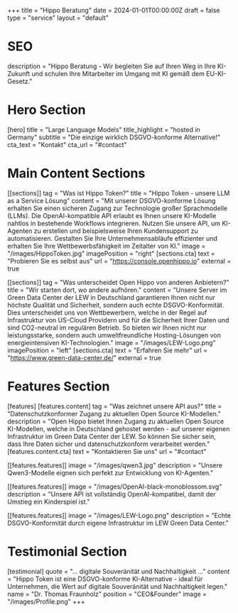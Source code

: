 +++
title = "Hippo Beratung"
date = 2024-01-01T00:00:00Z
draft = false
type = "service"
layout = "default"

# SEO
description = "Hippo Beratung - Wir begleiten Sie auf Ihren Weg in Ihre KI-Zukunft und schulen Ihre Mitarbeiter im Umgang mit KI gemäß dem EU-KI-Gesetz."

# Hero Section
[hero]
title = "Large Language Models"
title_highlight = "hosted in Germany"
subtitle = "Die einzige wirklich DSGVO-konforme Alternative!"
cta_text = "Kontakt"
cta_url = "#contact"

# Main Content Sections
[[sections]]
tag = "Was ist Hippo Token?"
title = "Hippo Token - unsere LLM as a Service Lösung"
content = "Mit unserer DSGVO-konforme Lösung erhalten Sie einen sicheren Zugang zur Technologie großer Sprachmodelle (LLMs). Die OpenAI-kompatible API erlaubt es Ihnen unsere KI-Modelle nahtlos in bestehende Workflows integrieren. Nutzen Sie unsere API, um KI-Agenten zu erstellen und beispielsweise Ihren Kundensupport zu automatisieren. Gestalten Sie Ihre Unternehmensabläufe effizienter und erhalten Sie Ihre Wettbewerbsfähigkeit im Zeitalter von KI."
image = "/images/HippoToken.jpg"
imagePosition = "right"
[sections.cta]
text = "Probieren Sie es selbst aus"
url = "https://console.openhippo.io"
external = true

[[sections]]
tag = "Was unterscheidet Open Hippo von anderen Anbietern?"
title = "Wir starten dort, wo andere aufhören."
content = "Unsere Server im Green Data Center der LEW in Deutschland garantieren Ihnen nicht nur höchste Qualität und Sicherheit, sondern auch echte DSGVO-Konformität. Dies unterscheidet uns von Wettbewerbern, welche in der Regel auf Infrastruktur von US-Cloud Providern und für die Sicherheit Ihrer Daten und sind CO2-neutral im regulären Betrieb. So bieten wir Ihnen nicht nur leistungsstarke, sondern auch umweltfreundliche Hosting-Lösungen von energieintensiven KI-Technologien."
image = "/images/LEW-Logo.png"
imagePosition = "left"
[sections.cta]
text = "Erfahren Sie mehr"
url = "https://www.green-data-center.de/"
external = true

# Features Section
[features]
[features.content]
tag = "Was zeichnet unsere API aus?"
title = "Datenschutzkonformer Zugang zu aktuellen Open Source KI-Modellen."
description = "Open Hippo bietet Ihnen Zugang zu aktuellen Open Source KI-Modellen, welche in Deutschland gehostet werden - auf unserer eigenen Infrastruktur im Green Data Center der LEW. So können Sie sicher sein, dass Ihre Daten sicher und datenschutzkonform verarbeitet werden."
[features.content.cta]
text = "Kontaktieren Sie uns"
url = "#contact"

[[features.features]]
image = "/images/qwen3.jpg"
description = "Unsere Qwen3-Modelle eignen sich perfekt zur Entwicklung von KI-Agenten."

[[features.features]]
image = "/images/OpenAI-black-monoblossom.svg"
description = "Unsere API ist vollständig OpenAI-kompatibel, damit der Umstieg ein Kinderspiel ist."

[[features.features]]
image = "/images/LEW-Logo.png"
description = "Echte DSGVO-Konformität durch eigene Infrastruktur im LEW Green Data Center."

# Testimonial Section
[testimonial]
quote = "... digitale Souveränität und Nachhaltigkeit ..."
content = "Hippo Token ist eine DSGVO-konforme KI-Alternative - ideal für Unternehmen, die Wert auf digitale Souveränität und Nachhaltigkeit legen."
name = "Dr. Thomas Fraunholz"
position = "CEO&Founder"
image = "/images/Profile.png"
+++
